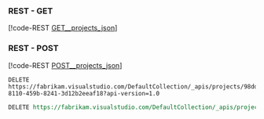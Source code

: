### REST - GET
[!code-REST [GET__projects_json](GET__projects.json)]


### REST - POST
[!code-REST [POST__projects_json](POST__projects.json)]


```httprequest
DELETE https://fabrikam.visualstudio.com/DefaultCollection/_apis/projects/98dd5ded-8110-459b-8241-3d12b2eeaf18?api-version=1.0
```



```REST
DELETE https://fabrikam.visualstudio.com/DefaultCollection/_apis/projects/98dd5ded-8110-459b-8241-3d12b2eeaf18?api-version=1.0
```




